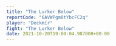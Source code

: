```yaml
---
title: "The Lurker Below"
reportCode: "6AVWPgm8tYbcFC2q"
player: "Deckmír"
fight: "The Lurker Below"
date: 2021-10-20T19:00:04.987000+00:00
---
```

